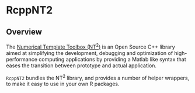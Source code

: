 RcppNT2
=======

## Overview

The [Numerical Template Toolbox (NT<sup>2</sup>)](https://github.com/jtlap/nt2)
is an Open Source C++ library aimed at simplifying the development, debugging
and optimization of high-performance computing applications by providing a
Matlab like syntax that eases the transition between prototype and actual
application.

`RcppNT2` bundles the NT<sup>2</sup> library, and provides a number of helper
wrappers, to make it easy to use in your own R packages.
